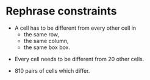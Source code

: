 # Rephrase constraints

<!-- %% svg-grid: left -->

* A cell has to be different from every other cell in
    * the same row,
    * the same column,
    * the same box box.

<p>
<p>

* Every cell needs to be different from 20 other cells.

* 810 pairs of cells which differ.
